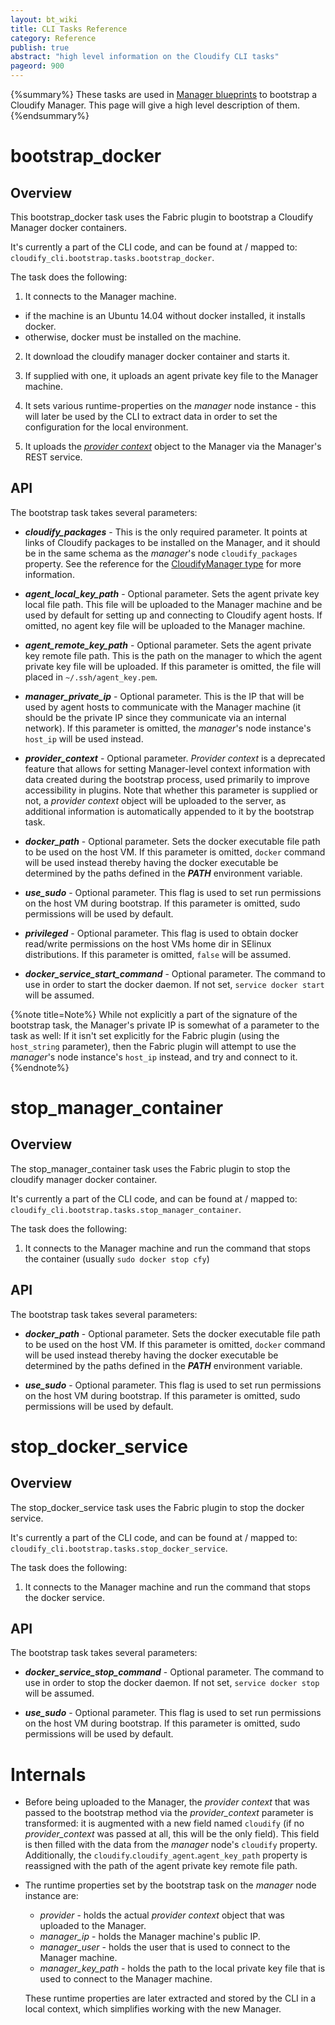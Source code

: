 ```yaml
---
layout: bt_wiki
title: CLI Tasks Reference
category: Reference
publish: true
abstract: "high level information on the Cloudify CLI tasks"
pageord: 900
---
```


{%summary%}
These tasks are used in [Manager blueprints](reference-terminology.html#manager-blueprints) to bootstrap a Cloudify Manager.
This page will give a high level description of them.
{%endsummary%}


# bootstrap_docker

## Overview

This bootstrap_docker task uses the Fabric plugin to bootstrap a Cloudify Manager docker containers.

It's currently a part of the CLI code, and can be found at / mapped to: `cloudify_cli.bootstrap.tasks.bootstrap_docker`.

The task does the following:

1) It connects to the Manager machine.

  - if the machine is an Ubuntu 14.04 without docker installed, it installs docker.
  - otherwise, docker must be installed on the machine.

2) It download the cloudify manager docker container and starts it.

3) If supplied with one, it uploads an agent private key file to the Manager machine.

4) It sets various runtime-properties on the *manager* node instance - this will later be used by the CLI to extract data in order to set the configuration for the local environment.

5) It uploads the [*provider context*](reference-terminology.html#provider-context) object to the Manager via the Manager's REST service.

## API

The bootstrap task takes several parameters:

  * ***cloudify_packages*** - This is the only required parameter. It points at links of Cloudify packages to be installed on the Manager, and it should be in the same schema as the *manager*'s node `cloudify_packages` property. See the reference for the [CloudifyManager type](reference-types.html#cloudifymanager-type) for more information.

  * ***agent_local_key_path*** - Optional parameter. Sets the agent private key local file path. This file will be uploaded to the Manager machine and be used by default for setting up and connecting to Cloudify agent hosts. If omitted, no agent key file will be uploaded to the Manager machine.

  * ***agent_remote_key_path*** - Optional parameter. Sets the agent private key remote file path. This is the path on the manager to which the agent private key file will be uploaded. If this parameter is omitted, the file will placed in `~/.ssh/agent_key.pem`.

  * ***manager_private_ip*** - Optional parameter. This is the IP that will be used by agent hosts to communicate with the Manager machine (it should be the private IP since they communicate via an internal network). If this parameter is omitted, the *manager*'s node instance's `host_ip` will be used instead.

  * ***provider_context*** - Optional parameter. *Provider context* is a deprecated feature that allows for setting Manager-level context information with data created during the bootstrap process, used primarily to improve accessibility in plugins. Note that whether this parameter is supplied or not, a *provider context* object will be uploaded to the server, as additional information is automatically appended to it by the bootstrap task.

  * ***docker_path*** - Optional parameter. Sets the docker executable file path to be used on the host VM. If this parameter is omitted, `docker` command will be used instead thereby having the docker executable be determined by the paths defined in the ***PATH*** environment variable.

  * ***use_sudo*** - Optional parameter. This flag is used to set run permissions on the host VM during bootstrap. If this parameter is omitted, sudo permissions will be used by default.

  * ***privileged*** - Optional parameter. This flag is used to obtain docker read/write permissions on the host VMs home dir in SElinux distributions. If this parameter is omitted, `false` will be assumed.

  * ***docker_service_start_command*** - Optional parameter. The command to use in order to start the docker daemon. If not set, `service docker start` will be assumed.


{%note title=Note%}
While not explicitly a part of the signature of the bootstrap task,
the Manager's private IP is somewhat of a parameter to the task as well: If it isn't set explicitly for
the Fabric plugin (using the `host_string` parameter), then the Fabric plugin will attempt to use
the *manager*'s node instance's `host_ip` instead, and try and connect to it.
{%endnote%}

# stop_manager_container

## Overview

The stop_manager_container task uses the Fabric plugin to stop the cloudify manager docker container.

It's currently a part of the CLI code, and can be found at / mapped to: `cloudify_cli.bootstrap.tasks.stop_manager_container`.

The task does the following:

1) It connects to the Manager machine and run the command that stops the container (usually `sudo docker stop cfy`)

## API

The bootstrap task takes several parameters:

  * ***docker_path*** - Optional parameter. Sets the docker executable file path to be used on the host VM. If this parameter is omitted, `docker` command will be used instead thereby having the docker executable be determined by the paths defined in the ***PATH*** environment variable.

  * ***use_sudo*** - Optional parameter. This flag is used to set run permissions on the host VM during bootstrap. If this parameter is omitted, sudo permissions will be used by default.

# stop_docker_service

## Overview

The stop_docker_service task uses the Fabric plugin to stop the docker service.

It's currently a part of the CLI code, and can be found at / mapped to: `cloudify_cli.bootstrap.tasks.stop_docker_service`.

The task does the following:

1) It connects to the Manager machine and run the command that stops the docker service.

## API

The bootstrap task takes several parameters:

  * ***docker_service_stop_command*** - Optional parameter. The command to use in order to stop the docker daemon. If not set, `service docker stop` will be assumed.

  * ***use_sudo*** - Optional parameter. This flag is used to set run permissions on the host VM during bootstrap. If this parameter is omitted, sudo permissions will be used by default.

# Internals

* Before being uploaded to the Manager, the *provider context* that was passed to the bootstrap method via the *provider_context* parameter is transformed: it is augmented with a new field named `cloudify` (if no *provider_context* was passed at all, this will be the only field). This field is then filled with the data from the *manager* node's `cloudify` property. Additionally, the `cloudify`.`cloudify_agent`.`agent_key_path` property is reassigned with the path of the agent private key remote file path.

* The runtime properties set by the bootstrap task on the *manager* node instance are:
  
  * *provider* - holds the actual *provider context* object that was uploaded to the Manager.
  * *manager_ip* - holds the Manager machine's public IP.
  * *manager_user* - holds the user that is used to connect to the Manager machine.
  * *manager_key_path* - holds the path to the local private key file that is used to connect to the Manager machine.

  These runtime properties are later extracted and stored by the CLI in a local context, which simplifies working with the new Manager.
